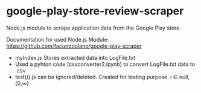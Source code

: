# google-play-store-review-scraper
Node.js module to scrape application data from the Google Play store. 

Documentation for used Node.js Module: https://github.com/facundoolano/google-play-scraper

* myIndex.js Stores extracted data into LogFile.txt
* Used a pyhton code (csvconverter2.ipynb) to convert LogFile.txt data to .csv
* test{i}.js can be ignored/deleted. Created for testing purpose. i ∈ null,[0,∞)
